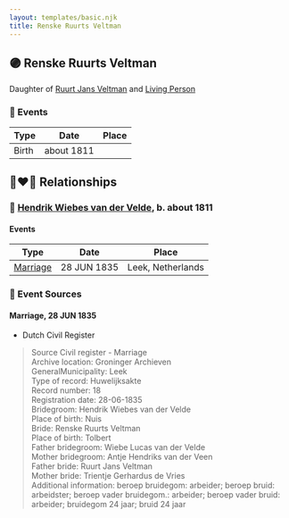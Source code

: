 ```yaml
---
layout: templates/basic.njk
title: Renske Ruurts Veltman
---
```

## 🟣 Renske Ruurts Veltman

Daughter of [Ruurt Jans Veltman](/people/5/53462276) and [Living Person](/people/5/5258118)

### 📆 Events

Type | Date | Place
------ | ------ | ------
Birth | about 1811 |

## 👩‍❤️‍👨 Relationships

### 🔵 [Hendrik Wiebes van der Velde](/people/8/85128347), b. about 1811

#### Events

Type | Date | Place
------ | ------ | ------
[Marriage](#event-1f3cef52-0e23-46c5-a08b-1127789376d3) | 28 JUN 1835 | Leek, Netherlands
### 📰 Event Sources

#### <a id="event-1f3cef52-0e23-46c5-a08b-1127789376d3"></a> Marriage, 28 JUN 1835
* Dutch Civil Register
>   
  > Source Civil register - Marriage  
  > Archive location: Groninger Archieven  
  > GeneralMunicipality: Leek  
  > Type of record: Huwelijksakte  
  > Record number: 18  
  > Registration date: 28-06-1835  
  > Bridegroom: Hendrik Wiebes van der Velde  
  > Place of birth: Nuis  
  > Bride: Renske Ruurts Veltman  
  > Place of birth: Tolbert  
  > Father bridegroom: Wiebe Lucas van der Velde  
  > Mother bridegroom: Antje Hendriks van der Veen  
  > Father bride: Ruurt Jans Veltman  
  > Mother bride: Trientje Gerhardus de Vries  
  > Additional information: beroep bruidegom: arbeider; beroep bruid: arbeidster; beroep vader bruidegom.: arbeider; beroep vader bruid: arbeider; bruidegom 24 jaar; bruid 24 jaar